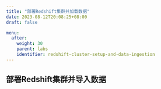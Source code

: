 ```yaml
---
title: "部署Redshift集群并加载数据"
date: 2023-08-12T20:08:25+08:00
draft: false

menu:
  after:
    weight: 30
    parent: labs
    identifier: redshift-cluster-setup-and-data-ingestion
---
```

## 部署Redshift集群并导入数据
